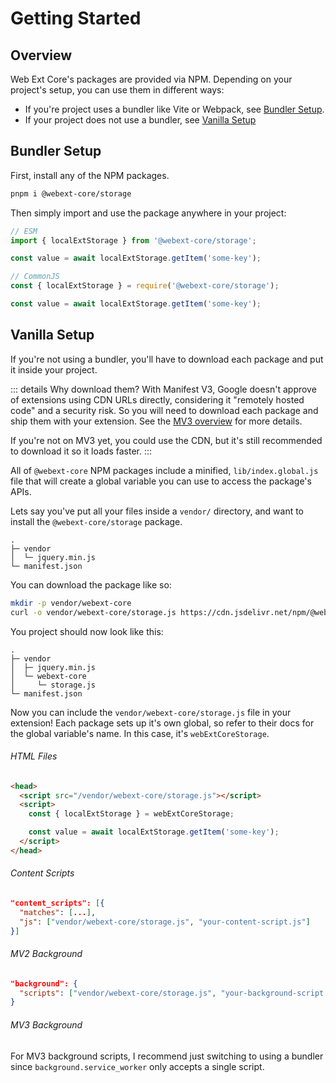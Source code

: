 # Getting Started

## Overview

Web Ext Core's packages are provided via NPM. Depending on your project's setup, you can use them in different ways:

- If you're project uses a bundler like Vite or Webpack, see [Bundler Setup](#bundler-setup).
- If your project does not use a bundler, see [Vanilla Setup](#non-bundler-setup)

## Bundler Setup

First, install any of the NPM packages.

```sh
pnpm i @webext-core/storage
```

Then simply import and use the package anywhere in your project:

```ts
// ESM
import { localExtStorage } from '@webext-core/storage';

const value = await localExtStorage.getItem('some-key');
```

```ts
// CommonJS
const { localExtStorage } = require('@webext-core/storage');

const value = await localExtStorage.getItem('some-key');
```

## Vanilla Setup

If you're not using a bundler, you'll have to download each package and put it inside your project.

::: details Why download them?
With Manifest V3, Google doesn't approve of extensions using CDN URLs directly, considering it "remotely hosted code" and a security risk. So you will need to download each package and ship them with your extension. See the [MV3 overview](https://developer.chrome.com/docs/extensions/mv3/intro/mv3-overview/#remotely-hosted-code) for more details.

If you're not on MV3 yet, you could use the CDN, but it's still recommended to download it so it loads faster.
:::

All of `@webext-core` NPM packages include a minified, `lib/index.global.js` file that will create a global variable you can use to access the package's APIs.

Lets say you've put all your files inside a `vendor/` directory, and want to install the `@webext-core/storage` package.

```
.
├─ vendor
│  └─ jquery.min.js
└─ manifest.json
```

You can download the package like so:

```sh
mkdir -p vendor/webext-core
curl -o vendor/webext-core/storage.js https://cdn.jsdelivr.net/npm/@webext-core/storage/lib/index.global.js
```

You project should now look like this:

```
.
├─ vendor
│  ├─ jquery.min.js
│  └─ webext-core
│     └─ storage.js
└─ manifest.json
```

Now you can include the `vendor/webext-core/storage.js` file in your extension! Each package sets up it's own global, so refer to their docs for the global variable's name. In this case, it's `webExtCoreStorage`.

###### HTML Files

```html
<head>
  <script src="/vendor/webext-core/storage.js"></script>
  <script>
    const { localExtStorage } = webExtCoreStorage;

    const value = await localExtStorage.getItem('some-key');
  </script>
</head>
```

###### Content Scripts

```json
"content_scripts": [{
  "matches": [...],
  "js": ["vendor/webext-core/storage.js", "your-content-script.js"]
}]
```

###### MV2 Background

```json
"background": {
  "scripts": ["vendor/webext-core/storage.js", "your-background-script.js"]
}
```

###### MV3 Background

For MV3 background scripts, I recommend just switching to using a bundler since `background.service_worker` only accepts a single script.
